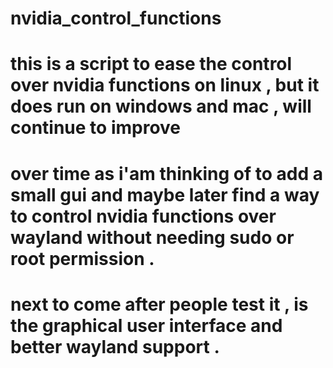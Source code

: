 # nvidia_control_functions
# this is a script to ease the control over  nvidia functions on linux , but it does run on windows and mac , will continue to improve 
# over time as i'am thinking of to add a small gui and  maybe later find a way to control nvidia functions  over wayland without needing sudo or root permission . 
# next to come after people test it , is the graphical user interface and better wayland support . 
